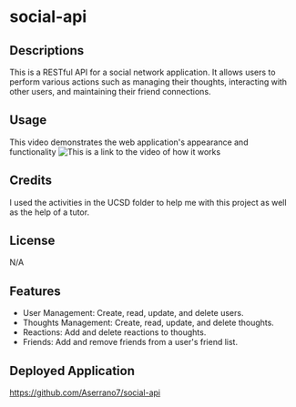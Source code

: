 # social-api

## Descriptions 
This is a RESTful API for a social network application. It allows users to perform various actions such as managing their thoughts, interacting with other users, and maintaining their friend connections.

## Usage
This video demonstrates the web application's appearance and functionality
![This is a link to the video of how it works](https://app.screencastify.com/v3/watch/h6Q04tGnz3agNwujBBDW)

## Credits
I used the activities in the UCSD folder to help me with this project as well as the help of a tutor.

## License
N/A

## Features
- User Management: Create, read, update, and delete users.
- Thoughts Management: Create, read, update, and delete thoughts.
- Reactions: Add and delete reactions to thoughts.
- Friends: Add and remove friends from a user's friend list.
## Deployed Application
https://github.com/Aserrano7/social-api